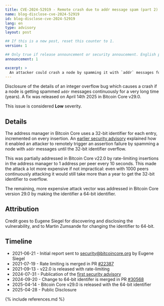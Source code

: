 ```yaml
---
title: CVE-2024-52919 - Remote crash due to addr message spam (part 2)
name: blog-disclose-cve-2024-52919
id: blog-disclose-cve-2024-52919
lang: en
type: advisory
layout: post

## If this is a new post, reset this counter to 1.
version: 1

## Only true if release announcement or security annoucement. English posts only
announcement: 1

excerpt: >
  An attacker could crash a node by spamming it with `addr` messages for a very long time. A fix was released on April 14th 2025 in Bitcoin Core v29.0.
---
```


Disclosure of the details of an integer overflow bug which causes a crash if a node is getting
spammed `addr` messages continuously for a very long time (years). A fix was released on April 14th
2025 in Bitcoin Core v29.0.

This issue is considered **Low** severity.

## Details

The address manager in Bitcoin Core uses a 32-bit identifier for each entry, incremented on every
insertion. An [earlier security
advisory](https://bitcoincore.org/en/2024/07/31/disclose-addrman-int-overflow) explained how it
enabled an attacker to remotely trigger an assertion failure by spamming a node with `addr` messages
until the 32-bit identifier overflow.

This was partially addressed in Bitcoin Core v22.0 by rate-limiting insertions in the address
manager to 1 address per peer every 10 seconds. This made the attack a lot more expensive if not
impractical: even with 1000 peers continuously attacking it would still take more than a year to get
the 32-bit identifier to overflow.

The remaining, more expensive attack vector was addressed in Bitcoin Core version 29.0 by making the
identifier a 64-bit identifier.

## Attribution

Credit goes to Eugene Siegel for discovering and disclosing the vulnerability, and to Martin
Zumsande for changing the identifier to 64-bit.

## Timeline

* 2021-06-21 - Initial report sent to security@bitcoincore.org by Eugene Siegel
* 2021-07-19 - Rate limiting is merged in PR [#22387](https://github.com/bitcoin/bitcoin/pull/22387)
* 2021-09-13 - v22.0 is released with rate-limiting
* 2024-07-31 - Publication of the [first security advisory](https://bitcoincore.org/en/2024/07/31/disclose-addrman-int-overflow)
* 2024-09-20 - Change to 64-bit identifer is merged in PR [#30568](https://github.com/bitcoin/bitcoin/pull/30568)
* 2025-04-14 - Bitcoin Core v29.0 is released with the 64-bit identifier
* 2025-04-28 - Public Disclosure

{% include references.md %}
